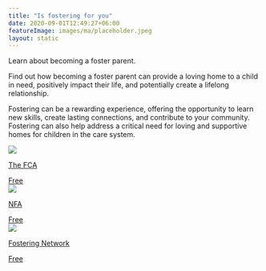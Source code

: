 ```yaml
---
title: "Is fostering for you"
date: 2020-09-01T12:49:27+06:00
featureImage: images/ma/placeholder.jpeg
layout: static
---
```


Learn about becoming a foster parent.

Find out how becoming a foster parent can provide a loving home to a child in need, positively impact their life, and potentially create a lifelong relationship.

Fostering can be a rewarding experience, offering the opportunity to learn new skills, create lasting connections, and contribute to your community. Fostering can also help address a critical need for loving and supportive homes for children in the care system.

<a class="ma-link" href="https://www.thefca.co.uk/about-fostering/how-to-become-a-foster-parent/"><div class="ma-card ma-card-Community"><div class="ma-icon"><img src ="/images/Icon-check - community - opacity.svg"/></div><div class="ma-name"><p>The FCA</p></div><div class="ma-paid-text"><span>Free</span></div></div></a><a class="ma-link" href="https://www.planteriagroup.com/blog/celebrating-butterfly-awareness-day/"><div class="ma-card ma-card-Community"><div class="ma-icon"><img src ="/images/Icon-check - community - opacity.svg"/></div><div class="ma-name"><p>NFA</p></div><div class="ma-paid-text"><span>Free</span></div></div></a><a class="ma-link" href="https://www.thefosteringnetwork.org.uk/advice-information/could-you-foster/frequently-asked-questions"><div class="ma-card ma-card-Community"><div class="ma-icon"><img src ="/images/Icon-check - community - opacity.svg"/></div><div class="ma-name"><p>Fostering Network</p></div><div class="ma-paid-text"><span>Free</span></div></div></a>  

<br/><br/>






